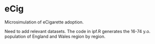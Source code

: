 # eCig
Microsimulation of eCigarette adoption. 

Need to add relevant datasets. The code in ipf.R generates the 16-74 y.o. population of England and Wales region by region.
